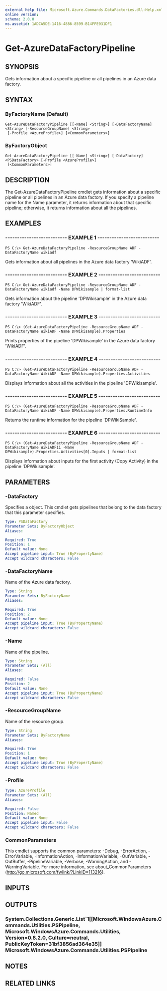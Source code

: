 ```yaml
---
external help file: Microsoft.Azure.Commands.DataFactories.dll-Help.xml
online version: 
schema: 2.0.0
ms.assetid: 1ADCA5DE-1416-4886-8599-B14FFE031DF1
---
```


# Get-AzureDataFactoryPipeline

## SYNOPSIS
Gets information about a specific pipeline or all pipelines in an Azure data factory.

## SYNTAX

### ByFactoryName (Default)
```
Get-AzureDataFactoryPipeline [[-Name] <String>] [-DataFactoryName] <String> [-ResourceGroupName] <String>
 [-Profile <AzureProfile>] [<CommonParameters>]
```

### ByFactoryObject
```
Get-AzureDataFactoryPipeline [[-Name] <String>] [-DataFactory] <PSDataFactory> [-Profile <AzureProfile>]
 [<CommonParameters>]
```

## DESCRIPTION
The Get-AzureDataFactoryPipeline cmdlet gets information about a specific pipeline or all pipelines in an Azure data factory.
If you specify a pipeline name for the Name parameter, it returns information about that specific pipeline; otherwise, it returns information about all the pipelines.

## EXAMPLES

### -------------------------- EXAMPLE 1 --------------------------
```
PS C:\> Get-AzureDataFactoryPipeline -ResourceGroupName ADF -DataFactoryName wikiadf
```

Gets information about all pipelines in the Azure data factory 'WikiADF'.

### -------------------------- EXAMPLE 2 --------------------------
```
PS C:\> Get-AzureDataFactoryPipeline -ResourceGroupName ADF -DataFactoryName wikiadf -Name DPWikisample | format-list
```

Gets information about the pipeline 'DPWikisample' in the Azure data factory 'WikiADF'.

### -------------------------- EXAMPLE 3 --------------------------
```
PS C:\> (Get-AzureDataFactoryPipeline -ResourceGroupName ADF -DataFactoryName WikiADF -Name DPWikisample).Properties
```

Prints properties of the pipeline 'DPWikisample' in the Azure data factory 'WikiADF'.

### -------------------------- EXAMPLE 4 --------------------------
```
PS C:\> (Get-AzureDataFactoryPipeline -ResourceGroupName ADF -DataFactoryName WikiADF -Name DPWikisample).Properties.Activities
```

Displays information about all the activities in the pipeline 'DPWikisample'.

### -------------------------- EXAMPLE 5 --------------------------
```
PS C:\> (Get-AzureDataFactoryPipeline -ResourceGroupName ADF -DataFactoryName WikiADF -Name DPWikisample).Properties.RuntimeInfo
```

Returns the runtime information for the pipeline 'DPWikiSample'.

### -------------------------- EXAMPLE 6 --------------------------
```
PS C:\> (Get-AzureDataFactoryPipeline -ResourceGroupName ADF -DataFactoryName WikiADF11 -Name DPWikisample).Properties.Activities[0].Inputs | format-list
```

Displays information about inputs for the first activity (Copy Activity) in the pipeline 'DPWikisample'.

## PARAMETERS

### -DataFactory
Specifies a  object.
This cmdlet gets pipelines that belong to the data factory that this parameter specifies.

```yaml
Type: PSDataFactory
Parameter Sets: ByFactoryObject
Aliases: 

Required: True
Position: 1
Default value: None
Accept pipeline input: True (ByPropertyName)
Accept wildcard characters: False
```

### -DataFactoryName
Name of the Azure data factory.

```yaml
Type: String
Parameter Sets: ByFactoryName
Aliases: 

Required: True
Position: 2
Default value: None
Accept pipeline input: True (ByPropertyName)
Accept wildcard characters: False
```

### -Name
Name of the pipeline.

```yaml
Type: String
Parameter Sets: (All)
Aliases: 

Required: False
Position: 2
Default value: None
Accept pipeline input: True (ByPropertyName)
Accept wildcard characters: False
```

### -ResourceGroupName
Name of the resource group.

```yaml
Type: String
Parameter Sets: ByFactoryName
Aliases: 

Required: True
Position: 1
Default value: None
Accept pipeline input: True (ByPropertyName)
Accept wildcard characters: False
```

### -Profile

```yaml
Type: AzureProfile
Parameter Sets: (All)
Aliases: 

Required: False
Position: Named
Default value: None
Accept pipeline input: False
Accept wildcard characters: False
```

### CommonParameters
This cmdlet supports the common parameters: -Debug, -ErrorAction, -ErrorVariable, -InformationAction, -InformationVariable, -OutVariable, -OutBuffer, -PipelineVariable, -Verbose, -WarningAction, and -WarningVariable. For more information, see about_CommonParameters (http://go.microsoft.com/fwlink/?LinkID=113216).

## INPUTS

## OUTPUTS

### System.Collections.Generic.List`1[[Microsoft.WindowsAzure.Commands.Utilities.PSPipeline, Microsoft.WindowsAzure.Commands.Utilities, Version=0.8.2.0, Culture=neutral, PublicKeyToken=31bf3856ad364e35]] Microsoft.WindowsAzure.Commands.Utilities.PSPipeline

## NOTES

## RELATED LINKS


